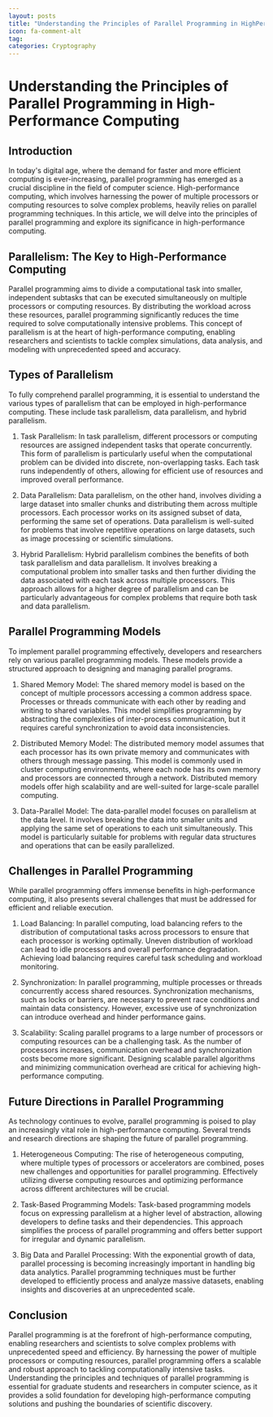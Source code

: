 ```yaml
---
layout: posts
title: "Understanding the Principles of Parallel Programming in HighPerformance Computing"
icon: fa-comment-alt
tag:      
categories: Cryptography
---
```



# Understanding the Principles of Parallel Programming in High-Performance Computing

## Introduction

In today's digital age, where the demand for faster and more efficient computing is ever-increasing, parallel programming has emerged as a crucial discipline in the field of computer science. High-performance computing, which involves harnessing the power of multiple processors or computing resources to solve complex problems, heavily relies on parallel programming techniques. In this article, we will delve into the principles of parallel programming and explore its significance in high-performance computing.

## Parallelism: The Key to High-Performance Computing

Parallel programming aims to divide a computational task into smaller, independent subtasks that can be executed simultaneously on multiple processors or computing resources. By distributing the workload across these resources, parallel programming significantly reduces the time required to solve computationally intensive problems. This concept of parallelism is at the heart of high-performance computing, enabling researchers and scientists to tackle complex simulations, data analysis, and modeling with unprecedented speed and accuracy.

## Types of Parallelism

To fully comprehend parallel programming, it is essential to understand the various types of parallelism that can be employed in high-performance computing. These include task parallelism, data parallelism, and hybrid parallelism.

1. Task Parallelism: In task parallelism, different processors or computing resources are assigned independent tasks that operate concurrently. This form of parallelism is particularly useful when the computational problem can be divided into discrete, non-overlapping tasks. Each task runs independently of others, allowing for efficient use of resources and improved overall performance.

2. Data Parallelism: Data parallelism, on the other hand, involves dividing a large dataset into smaller chunks and distributing them across multiple processors. Each processor works on its assigned subset of data, performing the same set of operations. Data parallelism is well-suited for problems that involve repetitive operations on large datasets, such as image processing or scientific simulations.

3. Hybrid Parallelism: Hybrid parallelism combines the benefits of both task parallelism and data parallelism. It involves breaking a computational problem into smaller tasks and then further dividing the data associated with each task across multiple processors. This approach allows for a higher degree of parallelism and can be particularly advantageous for complex problems that require both task and data parallelism.

## Parallel Programming Models

To implement parallel programming effectively, developers and researchers rely on various parallel programming models. These models provide a structured approach to designing and managing parallel programs.

1. Shared Memory Model: The shared memory model is based on the concept of multiple processors accessing a common address space. Processes or threads communicate with each other by reading and writing to shared variables. This model simplifies programming by abstracting the complexities of inter-process communication, but it requires careful synchronization to avoid data inconsistencies.

2. Distributed Memory Model: The distributed memory model assumes that each processor has its own private memory and communicates with others through message passing. This model is commonly used in cluster computing environments, where each node has its own memory and processors are connected through a network. Distributed memory models offer high scalability and are well-suited for large-scale parallel computing.

3. Data-Parallel Model: The data-parallel model focuses on parallelism at the data level. It involves breaking the data into smaller units and applying the same set of operations to each unit simultaneously. This model is particularly suitable for problems with regular data structures and operations that can be easily parallelized.

## Challenges in Parallel Programming

While parallel programming offers immense benefits in high-performance computing, it also presents several challenges that must be addressed for efficient and reliable execution.

1. Load Balancing: In parallel computing, load balancing refers to the distribution of computational tasks across processors to ensure that each processor is working optimally. Uneven distribution of workload can lead to idle processors and overall performance degradation. Achieving load balancing requires careful task scheduling and workload monitoring.

2. Synchronization: In parallel programming, multiple processes or threads concurrently access shared resources. Synchronization mechanisms, such as locks or barriers, are necessary to prevent race conditions and maintain data consistency. However, excessive use of synchronization can introduce overhead and hinder performance gains.

3. Scalability: Scaling parallel programs to a large number of processors or computing resources can be a challenging task. As the number of processors increases, communication overhead and synchronization costs become more significant. Designing scalable parallel algorithms and minimizing communication overhead are critical for achieving high-performance computing.

## Future Directions in Parallel Programming

As technology continues to evolve, parallel programming is poised to play an increasingly vital role in high-performance computing. Several trends and research directions are shaping the future of parallel programming.

1. Heterogeneous Computing: The rise of heterogeneous computing, where multiple types of processors or accelerators are combined, poses new challenges and opportunities for parallel programming. Effectively utilizing diverse computing resources and optimizing performance across different architectures will be crucial.

2. Task-Based Programming Models: Task-based programming models focus on expressing parallelism at a higher level of abstraction, allowing developers to define tasks and their dependencies. This approach simplifies the process of parallel programming and offers better support for irregular and dynamic parallelism.

3. Big Data and Parallel Processing: With the exponential growth of data, parallel processing is becoming increasingly important in handling big data analytics. Parallel programming techniques must be further developed to efficiently process and analyze massive datasets, enabling insights and discoveries at an unprecedented scale.

## Conclusion

Parallel programming is at the forefront of high-performance computing, enabling researchers and scientists to solve complex problems with unprecedented speed and efficiency. By harnessing the power of multiple processors or computing resources, parallel programming offers a scalable and robust approach to tackling computationally intensive tasks. Understanding the principles and techniques of parallel programming is essential for graduate students and researchers in computer science, as it provides a solid foundation for developing high-performance computing solutions and pushing the boundaries of scientific discovery.